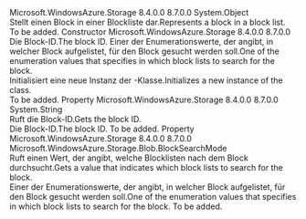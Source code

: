 <Type Name="PutBlockListItem" FullName="Microsoft.WindowsAzure.Storage.Blob.Protocol.PutBlockListItem">
  <TypeSignature Language="C#" Value="public sealed class PutBlockListItem" />
  <TypeSignature Language="ILAsm" Value=".class public auto ansi sealed beforefieldinit PutBlockListItem extends System.Object" />
  <TypeSignature Language="DocId" Value="T:Microsoft.WindowsAzure.Storage.Blob.Protocol.PutBlockListItem" />
  <TypeSignature Language="VB.NET" Value="Public NotInheritable Class PutBlockListItem" />
  <TypeSignature Language="F#" Value="type PutBlockListItem = class" />
  <AssemblyInfo>
    <AssemblyName>Microsoft.WindowsAzure.Storage</AssemblyName>
    <AssemblyVersion>8.4.0.0</AssemblyVersion>
    <AssemblyVersion>8.7.0.0</AssemblyVersion>
  </AssemblyInfo>
  <Base>
    <BaseTypeName>System.Object</BaseTypeName>
  </Base>
  <Interfaces />
  <Docs>
    <summary>
            <span data-ttu-id="60cca-101">Stellt einen Block in einer Blockliste dar.</span><span class="sxs-lookup"><span data-stu-id="60cca-101">Represents a block in a block list.</span></span>
            </summary>
    <remarks>To be added.</remarks>
  </Docs>
  <Members>
    <Member MemberName=".ctor">
      <MemberSignature Language="C#" Value="public PutBlockListItem (string id, Microsoft.WindowsAzure.Storage.Blob.BlockSearchMode searchMode);" />
      <MemberSignature Language="ILAsm" Value=".method public hidebysig specialname rtspecialname instance void .ctor(string id, valuetype Microsoft.WindowsAzure.Storage.Blob.BlockSearchMode searchMode) cil managed" />
      <MemberSignature Language="DocId" Value="M:Microsoft.WindowsAzure.Storage.Blob.Protocol.PutBlockListItem.#ctor(System.String,Microsoft.WindowsAzure.Storage.Blob.BlockSearchMode)" />
      <MemberSignature Language="VB.NET" Value="Public Sub New (id As String, searchMode As BlockSearchMode)" />
      <MemberSignature Language="F#" Value="new Microsoft.WindowsAzure.Storage.Blob.Protocol.PutBlockListItem : string * Microsoft.WindowsAzure.Storage.Blob.BlockSearchMode -&gt; Microsoft.WindowsAzure.Storage.Blob.Protocol.PutBlockListItem" Usage="new Microsoft.WindowsAzure.Storage.Blob.Protocol.PutBlockListItem (id, searchMode)" />
      <MemberType>Constructor</MemberType>
      <AssemblyInfo>
        <AssemblyName>Microsoft.WindowsAzure.Storage</AssemblyName>
        <AssemblyVersion>8.4.0.0</AssemblyVersion>
        <AssemblyVersion>8.7.0.0</AssemblyVersion>
      </AssemblyInfo>
      <Parameters>
        <Parameter Name="id" Type="System.String" />
        <Parameter Name="searchMode" Type="Microsoft.WindowsAzure.Storage.Blob.BlockSearchMode" />
      </Parameters>
      <Docs>
        <param name="id"><span data-ttu-id="60cca-102">Die Block-ID.</span><span class="sxs-lookup"><span data-stu-id="60cca-102">The block ID.</span></span></param>
        <param name="searchMode"><span data-ttu-id="60cca-103">Einer der Enumerationswerte, der angibt, in welcher Block aufgelistet, für den Block gesucht werden soll.</span><span class="sxs-lookup"><span data-stu-id="60cca-103">One of the enumeration values that specifies in which block lists to search for the block.</span></span></param>
        <summary>
            <span data-ttu-id="60cca-104">Initialisiert eine neue Instanz der <see cref="T:Microsoft.WindowsAzure.Storage.Blob.Protocol.PutBlockListItem" />-Klasse.</span><span class="sxs-lookup"><span data-stu-id="60cca-104">Initializes a new instance of the <see cref="T:Microsoft.WindowsAzure.Storage.Blob.Protocol.PutBlockListItem" /> class.</span></span>
            </summary>
        <remarks>To be added.</remarks>
      </Docs>
    </Member>
    <Member MemberName="Id">
      <MemberSignature Language="C#" Value="public string Id { get; }" />
      <MemberSignature Language="ILAsm" Value=".property instance string Id" />
      <MemberSignature Language="DocId" Value="P:Microsoft.WindowsAzure.Storage.Blob.Protocol.PutBlockListItem.Id" />
      <MemberSignature Language="VB.NET" Value="Public ReadOnly Property Id As String" />
      <MemberSignature Language="F#" Value="member this.Id : string" Usage="Microsoft.WindowsAzure.Storage.Blob.Protocol.PutBlockListItem.Id" />
      <MemberType>Property</MemberType>
      <AssemblyInfo>
        <AssemblyName>Microsoft.WindowsAzure.Storage</AssemblyName>
        <AssemblyVersion>8.4.0.0</AssemblyVersion>
        <AssemblyVersion>8.7.0.0</AssemblyVersion>
      </AssemblyInfo>
      <ReturnValue>
        <ReturnType>System.String</ReturnType>
      </ReturnValue>
      <Docs>
        <summary>
            <span data-ttu-id="60cca-105">Ruft die Block-ID.</span><span class="sxs-lookup"><span data-stu-id="60cca-105">Gets the block ID.</span></span>
            </summary>
        <value><span data-ttu-id="60cca-106">Die Block-ID.</span><span class="sxs-lookup"><span data-stu-id="60cca-106">The block ID.</span></span></value>
        <remarks>To be added.</remarks>
      </Docs>
    </Member>
    <Member MemberName="SearchMode">
      <MemberSignature Language="C#" Value="public Microsoft.WindowsAzure.Storage.Blob.BlockSearchMode SearchMode { get; }" />
      <MemberSignature Language="ILAsm" Value=".property instance valuetype Microsoft.WindowsAzure.Storage.Blob.BlockSearchMode SearchMode" />
      <MemberSignature Language="DocId" Value="P:Microsoft.WindowsAzure.Storage.Blob.Protocol.PutBlockListItem.SearchMode" />
      <MemberSignature Language="VB.NET" Value="Public ReadOnly Property SearchMode As BlockSearchMode" />
      <MemberSignature Language="F#" Value="member this.SearchMode : Microsoft.WindowsAzure.Storage.Blob.BlockSearchMode" Usage="Microsoft.WindowsAzure.Storage.Blob.Protocol.PutBlockListItem.SearchMode" />
      <MemberType>Property</MemberType>
      <AssemblyInfo>
        <AssemblyName>Microsoft.WindowsAzure.Storage</AssemblyName>
        <AssemblyVersion>8.4.0.0</AssemblyVersion>
        <AssemblyVersion>8.7.0.0</AssemblyVersion>
      </AssemblyInfo>
      <ReturnValue>
        <ReturnType>Microsoft.WindowsAzure.Storage.Blob.BlockSearchMode</ReturnType>
      </ReturnValue>
      <Docs>
        <summary>
            <span data-ttu-id="60cca-107">Ruft einen Wert, der angibt, welche Blocklisten nach dem Block durchsucht.</span><span class="sxs-lookup"><span data-stu-id="60cca-107">Gets a value that indicates which block lists to search for the block.</span></span>
            </summary>
        <value><span data-ttu-id="60cca-108">Einer der Enumerationswerte, der angibt, in welcher Block aufgelistet, für den Block gesucht werden soll.</span><span class="sxs-lookup"><span data-stu-id="60cca-108">One of the enumeration values that specifies in which block lists to search for the block.</span></span></value>
        <remarks>To be added.</remarks>
      </Docs>
    </Member>
  </Members>
</Type>